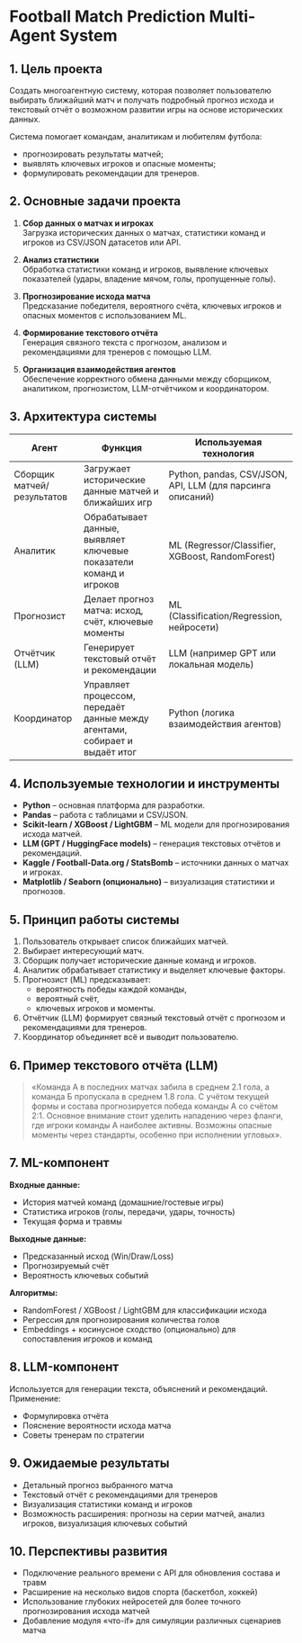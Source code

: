 # Football Match Prediction Multi-Agent System

## 1. Цель проекта
Создать многоагентную систему, которая позволяет пользователю выбирать ближайший матч и получать подробный прогноз исхода и текстовый отчёт о возможном развитии игры на основе исторических данных.  

Система помогает командам, аналитикам и любителям футбола:
- прогнозировать результаты матчей;
- выявлять ключевых игроков и опасные моменты;
- формулировать рекомендации для тренеров.

## 2. Основные задачи проекта
1. **Сбор данных о матчах и игроках**  
   Загрузка исторических данных о матчах, статистики команд и игроков из CSV/JSON датасетов или API.

2. **Анализ статистики**  
   Обработка статистики команд и игроков, выявление ключевых показателей (удары, владение мячом, голы, пропущенные голы).

3. **Прогнозирование исхода матча**  
   Предсказание победителя, вероятного счёта, ключевых игроков и опасных моментов с использованием ML.

4. **Формирование текстового отчёта**  
   Генерация связного текста с прогнозом, анализом и рекомендациями для тренеров с помощью LLM.

5. **Организация взаимодействия агентов**  
   Обеспечение корректного обмена данными между сборщиком, аналитиком, прогнозистом, LLM-отчётчиком и координатором.

## 3. Архитектура системы

| Агент | Функция | Используемая технология |
|-------|---------|-----------------------|
| Сборщик матчей/результатов | Загружает исторические данные матчей и ближайших игр | Python, pandas, CSV/JSON, API, LLM (для парсинга описаний) |
| Аналитик | Обрабатывает данные, выявляет ключевые показатели команд и игроков | ML (Regressor/Classifier, XGBoost, RandomForest) |
| Прогнозист | Делает прогноз матча: исход, счёт, ключевые моменты | ML (Classification/Regression, нейросети) |
| Отчётчик (LLM) | Генерирует текстовый отчёт и рекомендации | LLM (например GPT или локальная модель) |
| Координатор | Управляет процессом, передаёт данные между агентами, собирает и выдаёт итог | Python (логика взаимодействия агентов) |

## 4. Используемые технологии и инструменты
- **Python** – основная платформа для разработки.
- **Pandas** – работа с таблицами и CSV/JSON.
- **Scikit-learn / XGBoost / LightGBM** – ML модели для прогнозирования исхода матчей.
- **LLM (GPT / HuggingFace models)** – генерация текстовых отчётов и рекомендаций.
- **Kaggle / Football-Data.org / StatsBomb** – источники данных о матчах и игроках.
- **Matplotlib / Seaborn (опционально)** – визуализация статистики и прогнозов.

## 5. Принцип работы системы
1. Пользователь открывает список ближайших матчей.  
2. Выбирает интересующий матч.  
3. Сборщик получает исторические данные команд и игроков.  
4. Аналитик обрабатывает статистику и выделяет ключевые факторы.  
5. Прогнозист (ML) предсказывает:  
   - вероятность победы каждой команды,  
   - вероятный счёт,  
   - ключевых игроков и моменты.  
6. Отчётчик (LLM) формирует связный текстовый отчёт с прогнозом и рекомендациями для тренеров.  
7. Координатор объединяет всё и выводит пользователю.

## 6. Пример текстового отчёта (LLM)
> «Команда А в последних матчах забила в среднем 2.1 гола, а команда Б пропускала в среднем 1.8 гола. С учётом текущей формы и состава прогнозируется победа команды А со счётом 2:1. Основное внимание стоит уделить нападению через фланги, где игроки команды А наиболее активны. Возможны опасные моменты через стандарты, особенно при исполнении угловых».

## 7. ML-компонент
**Входные данные:**
- История матчей команд (домашние/гостевые игры)
- Статистика игроков (голы, передачи, удары, точность)
- Текущая форма и травмы

**Выходные данные:**
- Предсказанный исход (Win/Draw/Loss)
- Прогнозируемый счёт
- Вероятность ключевых событий

**Алгоритмы:**
- RandomForest / XGBoost / LightGBM для классификации исхода
- Регрессия для прогнозирования количества голов
- Embeddings + косинусное сходство (опционально) для сопоставления игроков и команд

## 8. LLM-компонент
Используется для генерации текста, объяснений и рекомендаций.  
Применение:
- Формулировка отчёта
- Пояснение вероятности исхода матча
- Советы тренерам по стратегии

## 9. Ожидаемые результаты
- Детальный прогноз выбранного матча
- Текстовый отчёт с рекомендациями для тренеров
- Визуализация статистики команд и игроков
- Возможность расширения: прогнозы на серии матчей, анализ игроков, визуализация ключевых событий

## 10. Перспективы развития
- Подключение реального времени с API для обновления состава и травм
- Расширение на несколько видов спорта (баскетбол, хоккей)
- Использование глубоких нейросетей для более точного прогнозирования исхода матчей
- Добавление модуля «что-if» для симуляции различных сценариев матча
